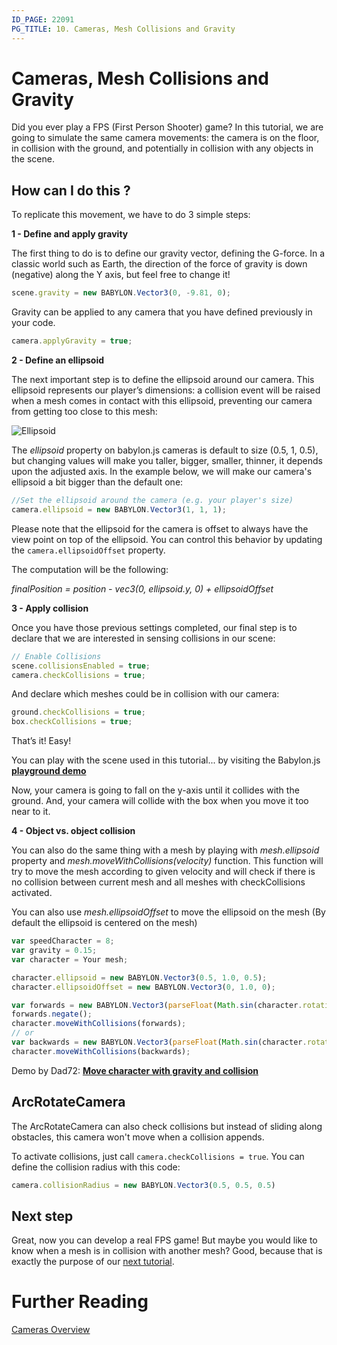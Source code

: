 ```yaml
---
ID_PAGE: 22091
PG_TITLE: 10. Cameras, Mesh Collisions and Gravity
---
```


# Cameras, Mesh Collisions and Gravity

Did you ever play a FPS (First Person Shooter) game? In this tutorial, we are going to simulate the same camera movements: the camera is on the floor, in collision with the ground, and potentially in collision with any objects in the scene.

## How can I do this ?

To replicate this movement, we have to do 3 simple steps:

**1 - Define and apply gravity**

The first thing to do is to define our gravity vector, defining the G-force. In a classic world such as Earth, the direction of the force of gravity is down (negative) along the Y axis, but feel free to change it!
```javascript
scene.gravity = new BABYLON.Vector3(0, -9.81, 0);
```
 
Gravity can be applied to any camera that you have defined previously in your code.
```javascript 
camera.applyGravity = true; 
```

**2 - Define an ellipsoid**

The next important step is to define the ellipsoid around our camera. This ellipsoid represents our player’s dimensions: a collision event will be raised when a mesh comes in contact with this ellipsoid, preventing our camera from getting too close to this mesh:

![Ellipsoid](/img/babylon101/ellipsoid.png)

The _ellipsoid_ property on babylon.js cameras is default to size (0.5, 1, 0.5), but changing values will make you taller, bigger, smaller, thinner, it depends upon the adjusted axis. In the example below, we will make our camera's ellipsoid a bit bigger than the default one:

```javascript
//Set the ellipsoid around the camera (e.g. your player's size)
camera.ellipsoid = new BABYLON.Vector3(1, 1, 1);
```

Please note that the ellipsoid for the camera is offset to always have the view point on top of the ellipsoid. You can control this behavior by updating the `camera.ellipsoidOffset` property.

The computation will be the following:

*finalPosition = position - vec3(0, ellipsoid.y, 0) + ellipsoidOffset*

**3 - Apply collision**

Once you have those previous settings completed, our final step is to declare that we are interested in sensing collisions in our scene:

```javascript
// Enable Collisions
scene.collisionsEnabled = true;
camera.checkCollisions = true;
```

And declare which meshes could be in collision with our camera:

```javascript
ground.checkCollisions = true;
box.checkCollisions = true;
```

That’s it! Easy!

You can play with the scene used in this tutorial... by visiting the Babylon.js [**playground demo**]( https://www.babylonjs-playground.com/#4HUQQ)

Now, your camera is going to fall on the y-axis until it collides with the ground. And, your camera will collide with the box when you move it too near to it.

**4 - Object vs. object collision**

You can also do the same thing with a mesh by playing with _mesh.ellipsoid_ property and _mesh.moveWithCollisions(velocity)_ function. This function will try to move the mesh according to given velocity and will check if there is no collision between current mesh and all meshes with checkCollisions activated.

You can also use _mesh.ellipsoidOffset_ to move the ellipsoid on the mesh (By default the ellipsoid is centered on the mesh)

```javascript
var speedCharacter = 8;
var gravity = 0.15;
var character = Your mesh;

character.ellipsoid = new BABYLON.Vector3(0.5, 1.0, 0.5);
character.ellipsoidOffset = new BABYLON.Vector3(0, 1.0, 0);

var forwards = new BABYLON.Vector3(parseFloat(Math.sin(character.rotation.y)) / speedCharacter, gravity, parseFloat(Math.cos(character.rotation.y)) / speedCharacter);
forwards.negate();
character.moveWithCollisions(forwards);
// or
var backwards = new BABYLON.Vector3(parseFloat(Math.sin(character.rotation.y)) / speedCharacter, -gravity, parseFloat(Math.cos(character.rotation.y)) / speedCharacter);
character.moveWithCollisions(backwards);
```

Demo by Dad72: [**Move character with gravity and collision**](http://www.babylon.actifgames.com/moveCharacter/)

## ArcRotateCamera
The ArcRotateCamera can also check collisions but instead of sliding along obstacles, this camera won't move when a collision appends.

To activate collisions, just call ```camera.checkCollisions = true```. You can define the collision radius with this code:

```javascript
camera.collisionRadius = new BABYLON.Vector3(0.5, 0.5, 0.5)
```

## Next step
Great, now you can develop a real FPS game! But maybe you would like to know when a mesh is in collision with another mesh? Good, because that is exactly the purpose of our [next tutorial](/babylon101/Intersect_Collisions_-_mesh).

# Further Reading

[Cameras Overview](/features/Cameras)
